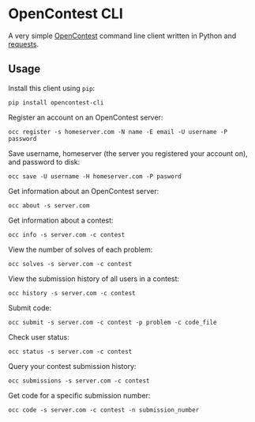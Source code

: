 # OpenContest CLI

A very simple [OpenContest](https://github.com/LadueCS/OpenContest) command line client written in Python and [requests](https://docs.python-requests.org/en/master/index.html).

## Usage

Install this client using `pip`:
```
pip install opencontest-cli
```

Register an account on an OpenContest server:
```
occ register -s homeserver.com -N name -E email -U username -P password
```

Save username, homeserver (the server you registered your account on), and password to disk:
```
occ save -U username -H homeserver.com -P pasword
```

Get information about an OpenContest server:
```
occ about -s server.com
```

Get information about a contest:
```
occ info -s server.com -c contest
```

View the number of solves of each problem:
```
occ solves -s server.com -c contest
```

View the submission history of all users in a contest:
```
occ history -s server.com -c contest
```

Submit code:
```
occ submit -s server.com -c contest -p problem -c code_file
```

Check user status:
```
occ status -s server.com -c contest
```

Query your contest submission history:
```
occ submissions -s server.com -c contest
```

Get code for a specific submission number:
```
occ code -s server.com -c contest -n submission_number
```
